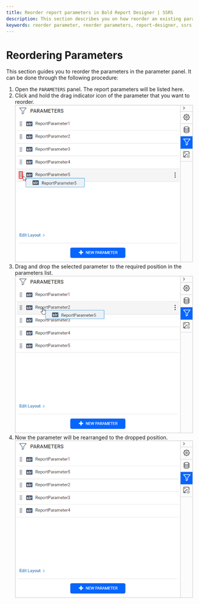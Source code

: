 ```yaml
---
title: Reorder report parameters in Bold Report Designer | SSRS
description: This section describes you on how reorder an existing parameter from the list of parameters in Bold Report Designer.
keywords: reorder parameter, reorder parameters, report-designer, ssrs, reporting
---
```


# Reordering Parameters

This section guides you to reorder the parameters in the parameter panel. It can be done through the following procedure:

1. Open the `PARAMETERS` panel. The report parameters will be listed here.
2. Click and hold the drag indicator icon of the parameter that you want to reorder.
   ![Parameter drag icon](/static/assets/on-premise/images/report-designer/report-parameters/reordering-parameters/drag-icon.png '#width=485px')
3. Drag and drop the selected parameter to the required position in the parameters list.
   ![Parameter reorder](/static/assets/on-premise/images/report-designer/report-parameters/reordering-parameters/reorder-parameter.png '#width=485px')
4. Now the parameter will be rearranged to the dropped position.
   ![Rearranged parameters](/static/assets/on-premise/images/report-designer/report-parameters/reordering-parameters/rearranged-parameters.png '#width=485px')
